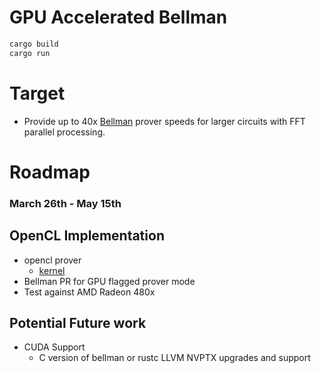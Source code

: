 # GPU Accelerated Bellman

```bash
cargo build
cargo run
```

# Target

- Provide up to 40x [Bellman](https://github.com/zkcrypto/bellman) prover speeds for larger circuits with FFT parallel processing.

# Roadmap 

### March 26th - May 15th

## OpenCL Implementation
- opencl prover 
	- [kernel](https://github.com/clMathLibraries/clFFT)
- Bellman PR for GPU flagged prover mode
- Test against AMD Radeon 480x

## Potential Future work
- CUDA Support
	- C version of bellman or rustc LLVM NVPTX upgrades and support
